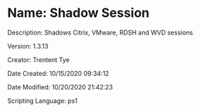 ﻿# Name: Shadow Session

Description: Shadows Citrix, VMware, RDSH and WVD sessions

Version: 1.3.13

Creator: Trentent Tye

Date Created: 10/15/2020 09:34:12

Date Modified: 10/20/2020 21:42:23

Scripting Language: ps1

